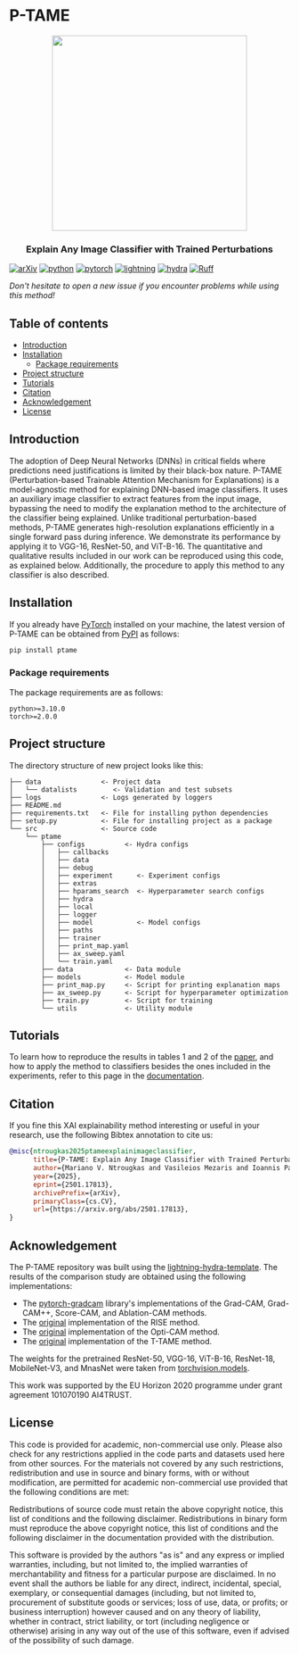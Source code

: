 # P-TAME

<p align="center">
  <img width="350" src="ptame_logo.png">
</p>
<!--<h1 align="center"><b>Quantus</b></h1>-->
<h3 align="center"><b>Explain Any Image Classifier with Trained Perturbations</b></h3>
<p align="center">

[![arXiv](https://img.shields.io/badge/arXiv-2501.17813-b31b1b.svg?style=flat)](https://arxiv.org/abs/2501.17813)
[![python](https://img.shields.io/badge/-Python_3.10-blue?logo=python&logoColor=white)](https://github.com/pre-commit/pre-commit)
[![pytorch](https://img.shields.io/badge/PyTorch_2.0+-ee4c2c?logo=pytorch&logoColor=white)](https://pytorch.org/get-started/locally/)
[![lightning](https://img.shields.io/badge/-Lightning_2.0+-792ee5?logo=pytorchlightning&logoColor=white)](https://pytorchlightning.ai/)
[![hydra](https://img.shields.io/badge/Config-Hydra_1.3-89b8cd)](https://hydra.cc/)
[![Ruff](https://img.shields.io/endpoint?url=https://raw.githubusercontent.com/astral-sh/ruff/main/assets/badge/v2.json)](https://github.com/astral-sh/ruff)

_Don't hesitate to open a new issue if you encounter problems while using this method!_

## Table of contents

- [Introduction](#introduction)
- [Installation](#installation)
  - [Package requirements](#package-requirements)
- [Project structure](#project-structure)
- [Tutorials](#tutorials)
- [Citation](#citation)
- [Acknowledgement](#acknowledgement)
- [License](#license)

## Introduction

The adoption of Deep Neural Networks (DNNs) in critical fields where predictions need justifications is limited by their black-box nature. P-TAME (Perturbation-based Trainable Attention Mechanism for Explanations) is a model-agnostic method for explaining DNN-based image classifiers. It uses an auxiliary image classifier to extract features from the input image, bypassing the need to modify the explanation method to the architecture of the classifier being explained. Unlike traditional perturbation-based methods, P-TAME  generates high-resolution explanations efficiently in a single forward pass during inference. We demonstrate its performance by applying it to VGG-16, ResNet-50, and ViT-B-16. The quantitative and qualitative results included in our work can be reproduced using this code, as explained below. Additionally, the procedure to apply this method to any classifier is also described.

## Installation

If you already have [PyTorch](https://pytorch.org/) installed on your machine,
the latest version of P-TAME can be obtained from [PyPI](https://pypi.org/project/ptame/) as follows:

```bash
pip install ptame
```

### Package requirements

The package requirements are as follows:

```text
python>=3.10.0
torch>=2.0.0
```

## Project structure

The directory structure of new project looks like this:

```tree
├── data               <- Project data
│   └── datalists         <- Validation and test subsets
├── logs               <- Logs generated by loggers
├── README.md
├── requirements.txt   <- File for installing python dependencies
├── setup.py           <- File for installing project as a package
└── src                <- Source code
    └── ptame
        ├── configs          <- Hydra configs
        │   ├── callbacks
        │   ├── data
        │   ├── debug
        │   ├── experiment      <- Experiment configs
        │   ├── extras
        │   ├── hparams_search  <- Hyperparameter search configs
        │   ├── hydra
        │   ├── local
        │   ├── logger
        │   ├── model           <- Model configs
        │   ├── paths
        │   ├── trainer
        │   ├── print_map.yaml
        │   ├── ax_sweep.yaml
        │   └── train.yaml
        ├── data             <- Data module
        ├── models           <- Model module
        ├── print_map.py     <- Script for printing explanation maps
        ├── ax_sweep.py      <- Script for hyperparameter optimization
        ├── train.py         <- Script for training
        └── utils            <- Utility module
```

## Tutorials

To learn how to reproduce the results in tables 1 and 2 of the [paper](https://arxiv.org/abs/2501.17813), and how to apply the method to classifiers besides the ones included in the experiments, refer to this page in the [documentation](<>).

## Citation

If you fine this XAI explainability method interesting or useful in your research, use the following Bibtex annotation to cite us:

```bibtex
@misc{ntrougkas2025ptameexplainimageclassifier,
      title={P-TAME: Explain Any Image Classifier with Trained Perturbations},
      author={Mariano V. Ntrougkas and Vasileios Mezaris and Ioannis Patras},
      year={2025},
      eprint={2501.17813},
      archivePrefix={arXiv},
      primaryClass={cs.CV},
      url={https://arxiv.org/abs/2501.17813},
}
```

## Acknowledgement

The P-TAME repository was built using the [lightning-hydra-template](https://github.com/ashleve/lightning-hydra-template). The results of the comparison study are obtained using the following implementations:

- The [pytorch-gradcam](https://github.com/jacobgil/pytorch-grad-cam) library's implementations of the Grad-CAM, Grad-CAM++, Score-CAM, and Ablation-CAM methods.
- The [original](https://github.com/eclique/RISE) implementation of the RISE method.
- The [original](https://github.com/hanwei0912/OptiCAM) implementation of the Opti-CAM method.
- The [original](https://github.com/IDT-ITI/T-TAME) implementation of the T-TAME method.

The weights for the pretrained ResNet-50, VGG-16, ViT-B-16, ResNet-18, MobileNet-V3, and MnasNet were taken from [torchvision.models](https://pytorch.org/vision/stable/models.html).

This work was supported by the EU Horizon 2020 programme under grant agreement 101070190 AI4TRUST.

## License

This code is provided for academic, non-commercial use only. Please also check for any restrictions applied in the code parts and datasets used here from other sources. For the materials not covered by any such restrictions, redistribution and use in source and binary forms, with or without modification, are permitted for academic non-commercial use provided that the following conditions are met:

Redistributions of source code must retain the above copyright notice, this list of conditions and the following disclaimer. Redistributions in binary form must reproduce the above copyright notice, this list of conditions and the following disclaimer in the documentation provided with the distribution.

This software is provided by the authors "as is" and any express or implied warranties, including, but not limited to, the implied warranties of merchantability and fitness for a particular purpose are disclaimed. In no event shall the authors be liable for any direct, indirect, incidental, special, exemplary, or consequential damages (including, but not limited to, procurement of substitute goods or services; loss of use, data, or profits; or business interruption) however caused and on any theory of liability, whether in contract, strict liability, or tort (including negligence or otherwise) arising in any way out of the use of this software, even if advised of the possibility of such damage.
